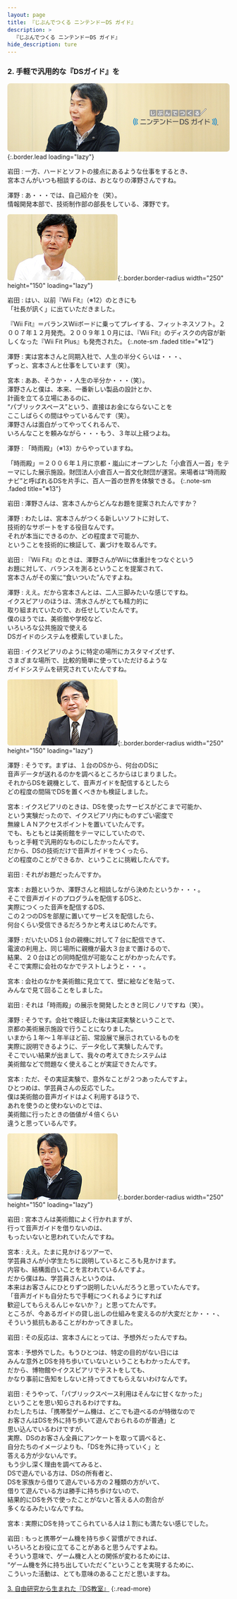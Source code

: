 ```yaml
---
layout: page
title: 『じぶんでつくる ニンテンドーDS ガイド』
description: >
  『じぶんでつくる ニンテンドーDS ガイド』
hide_description: ture
---
```


### 2. 手軽で汎用的な『DSガイド』を

![](/interviews/jp/nds/kg3j/vol1/img/mainvisual2.jpg){:.border.lead loading="lazy"}

岩田
: 一方、ハードとソフトの接点にあるような仕事をするとき、<br>宮本さんがいつも相談するのは、おとなりの澤野さんですね。

澤野
: あ・・・では、自己紹介を（笑）。<br>情報開発本部で、技術制作部の部長をしている、澤野です。

![](/interviews/jp/nds/kg3j/vol1/img/photo4.jpg){:.border.border-radius width="250" height="150" loading="lazy"}

岩田
: はい、以前『Wii Fit』（※12）のときにも<br>「社長が訊く」に出ていただきました。


『Wii Fit』＝バランスWiiボードに乗ってプレイする、フィットネスソフト。２００７年１２月発売。２００９年１０月には、『Wii Fit』のディスクの内容が新しくなった『Wii Fit Plus』も発売された。
{:.note-sm .faded title="※12"}

澤野
: 実は宮本さんと同期入社で、人生の半分くらいは・・・、<br>ずっと、宮本さんと仕事をしています（笑）。

宮本
: ああ、そうか・・人生の半分か・・・（笑）。<br>澤野さんと僕は、本来、一番新しい製品の設計とか、<br>計画を立てる立場にあるのに、<br> “パブリックスペース”という、直接はお金にならないことを<br>ここしばらくの間はやっているんです（笑）。<br>澤野さんは面白がってやってくれるんで、<br>いろんなことを頼みながら・・・もう、３年以上経つよね。

澤野
: 「時雨殿」（※13）からやっていますね。


「時雨殿」＝２００６年１月に京都・嵐山にオープンした「小倉百人一首」をテーマにした展示施設。財団法人小倉百人一首文化財団が運営。来場者は“時雨殿ナビ”と呼ばれるDSを片手に、百人一首の世界を体験できる。
{:.note-sm .faded title="※13"}

岩田
: 澤野さんは、宮本さんからどんなお題を提案されたんですか？

澤野
: わたしは、宮本さんがつくる新しいソフトに対して、<br>技術的なサポートをする役目なんです。<br>それが本当にできるのか、どの程度まで可能か、<br>ということを技術的に検証して、裏づけを取るんです。

岩田
: 『Wii Fit』のときは、澤野さんがWiiに体重計をつなぐという<br>お題に対して、バランスを測るということを提案されて、<br>宮本さんがその案に“食いついた”んですよね。

澤野
: ええ。だから宮本さんとは、二人三脚みたいな感じですね。<br>イクスピアリのほうは、清水さんがとても精力的に<br>取り組まれていたので、お任せしていたんです。<br>僕のほうでは、美術館や学校など、<br>いろいろな公共施設で使える<br>DSガイドのシステムを模索していました。

岩田
: イクスピアリのように特定の場所にカスタマイズせず、<br>さまざまな場所で、比較的簡単に使っていただけるような<br>ガイドシステムを研究されていたんですね。

![](/interviews/jp/nds/kg3j/vol1/img/photo5.jpg){:.border.border-radius width="250" height="150" loading="lazy"}

澤野
: そうです。まずは、１台のDSから、何台のDSに<br>音声データが送れるのかを調べるところからはじまりました。<br>それからDSを親機として、音声ガイドを配信するとしたら<br>どの程度の間隔でDSを置くべきかも検証しました。

宮本
: イクスピアリのときは、DSを使ったサービスがどこまで可能か、<br>という実験だったので、イクスピアリ内にものすごい密度で<br>無線ＬＡＮアクセスポイントを置いていたんです。<br>でも、もともとは美術館をテーマにしていたので、<br>もっと手軽で汎用的なものにしたかったんです。<br>だから、DSの技術だけで音声ガイドをつくったら、<br>どの程度のことができるか、ということに挑戦したんです。

岩田
: それがお題だったんですか。

宮本
: お題というか、澤野さんと相談しながら決めたというか・・・。<br>そこで音声ガイドのプログラムを配信するDSと、<br>実際につくった音声を配信するDS、<br>この２つのDSを部屋に置いてサービスを配信したら、<br>何台くらい受信できるだろうかと考えはじめたんです。

澤野
: だいたいDS１台の親機に対して７台に配信できて、<br>電波の利用上、同じ場所に親機が最大３台まで置けるので、<br>結果、２０台ほどの同時配信が可能なことがわかったんです。<br>そこで実際に会社のなかでテストしようと・・・。

宮本
: 会社のなかを美術館に見立てて、壁に絵などを貼って、<br>みんなで見て回ることをしました。

岩田
: それは「時雨殿」の展示を開発したときと同じノリですね（笑）。

澤野
: そうです。会社で検証した後は実証実験ということで、<br>京都の美術展示施設で行うことになりました。<br>いまから１年〜１年半ほど前、常設展で展示されているものを<br>実際に説明できるように、データ化して実験したんです。<br>そこでいい結果が出まして、我々の考えてきたシステムは<br>美術館などで問題なく使えることが実証できたんです。

宮本
: ただ、その実証実験で、意外なことが２つあったんですよ。<br>ひとつめは、学芸員さんの反応でした。<br>僕は美術館の音声ガイドはよく利用するほうで、<br>あれを使うのと使わないのとでは、<br>美術館に行ったときの価値が４倍くらい<br>違うと思っているんです。

![](/interviews/jp/nds/kg3j/vol1/img/photo6.jpg){:.border.border-radius width="250" height="150" loading="lazy"}

岩田
: 宮本さんは美術館によく行かれますが、<br>行って音声ガイドを借りないのは、<br>もったいないと思われていたんですね。

宮本
: ええ。たまに見かけるツアーで、<br>学芸員さんが小学生たちに説明しているところも見かけます。<br>内容も、結構面白いことを言われているんですよ。<br>だから僕はね、学芸員さんというのは、<br>本来はお客さんにひとりずつ説明したいんだろうと思っていたんです。<br>「音声ガイドも自分たちで手軽につくれるようにすれば<br>歓迎してもらえるんじゃないか？」と思ってたんです。<br>ところが、今あるガイドの貸し出しの仕組みを変えるのが大変だとか・・・、<br>そういう抵抗もあることがわかってきました。

岩田
: その反応は、宮本さんにとっては、予想外だったんですね。

宮本
: 予想外でした。もうひとつは、特定の目的がない日には<br>みんな意外とDSを持ち歩いていないということもわかったんです。<br>だから、博物館やイクスピアリでテストをしても、<br>かなり事前に告知をしないと持ってきてもらえないわけなんです。

岩田
: そうやって、「パブリックスペース利用はそんなに甘くなかった」<br>ということを思い知らされるわけですね。<br>わたしたちは、「携帯型ゲーム機は、どこでも遊べるのが特徴なので<br>お客さんはDSを外に持ち歩いて遊んでおられるのが普通」と<br>思い込んでいるわけですが、<br>実際、DSのお客さん全員にアンケートを取って調べると、<br>自分たちのイメージよりも、「DSを外に持っていく」と<br>答える方が少ないんです。<br>もう少し深く理由を調べてみると、<br>DSで遊んでいる方は、DSの所有者と、<br>DSを家族から借りて遊んでいる方の２種類の方がいて、<br>借りて遊んでいる方は勝手に持ち歩けないので、<br>結果的にDSを外で使ったことがないと答える人の割合が<br>多くなるみたいなんですね。

宮本
: 実際にDSを持ってこられている人は１割にも満たない感じでした。

岩田
: もっと携帯ゲーム機を持ち歩く習慣ができれば、<br>いろいろとお役に立てることがあると思うんですよね。<br>そういう意味で、ゲーム機と人との関係が変わるためには、<br>“ゲーム機を外に持ち出していただく”ということを実現するために、<br>こういった活動は、とても意味のあることだと思いますね。


[3. 自由研究から生まれた『DS教室』](3.md)
{:.read-more}

